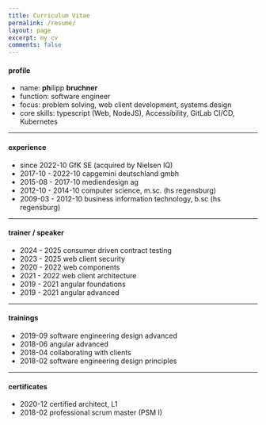 ```yaml
---
title: Curriculum Vitae
permalink: /resume/
layout: page
excerpt: my cv
comments: false
---
```


#### profile

- name: <strong>ph</strong>ilipp <strong>bruchner</strong>
- function: software engineer
- focus: problem solving, web client development, systems design
- core skills: typescript (Web, NodeJS), Accessibility, GitLab CI/CD, Kubernetes

<hr>

#### experience

- since 2022-10       GfK SE (acquired by Nielsen IQ)
- 2017-10 - 2022-10   capgemini deutschland gmbh
- 2015-08 - 2017-10   mediendesign ag
- 2012-10 - 2014-10   computer science, m.sc. (hs regensburg)
- 2009-03 - 2012-10   business information technology, b.sc (hs regensburg)

<hr>

#### trainer / speaker

- 2024 - 2025   consumer driven contract testing
- 2023 - 2025   web client security
- 2020 - 2022   web components
- 2021 - 2022   web client architecture
- 2019 - 2021   angular foundations
- 2019 - 2021   angular advanced

<hr>

#### trainings

- 2019-09     software engineering design advanced
- 2018-06     angular advanced
- 2018-04     collaborating with clients
- 2018-02     software engineering design principles

<hr>

#### certificates

- 2020-12 certified architect, L1
- 2018-02 professional scrum master (PSM I)